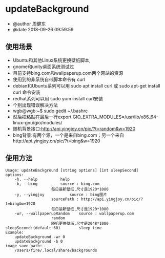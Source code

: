 # updateBackground
+ @author 周健东
+ @date 2018-09-26 09:59:59
## 使用场景
+ Ubuntu和其他Linux系统更换壁纸脚本,
+ gnome和unity桌面系统测试过
+ 目前支持bing.com和wallpaperup.com两个网站的资源
+ 使用到的非系统自带脚本命令有 curl 
+ debian和Ubuntu系列可以用 sudo apt install curl 或 sudo apt-get install curl 命令安装
+ redhat系列可以用 sudo yum install curl安装
+ 个别出现错误解决方法
+ wgb@wgb:~$ sudo gedit ~/.bashrc
+ 然后把粘贴在最后一行export GIO_EXTRA_MODULES=/usr/lib/x86_64-linux-gnu/gio/modules/
+ 随机背景接口:http://api.yingjoy.cn/pic/?t=random&w=1920
+ bing背景:有两个源，一个是来自bing.com；另一个来自http://api.yingjoy.cn/pic/?t=bing&w=1920
## 使用方法

	Usage: updateBackground [string options] [int sleepSecond]
	options:
		-h, --help			help
		-b, --bing			source : bing.com
						每日最新壁纸,尺寸是1920*1080
		-y, --yingjoy			source : bing图片
						sourcePath : http://api.yingjoy.cn/pic/?t=bing&w=1920
						每日最新壁纸,尺寸是1920*1080
		-wr, --wallpaperupRandom	source : wallpaperup.com
						random
						随机更换壁纸,尺寸是2048*1080
	sleepSecond:(default 60)		sleep time
	Example:
		updateBackground -wr 0
		updateBackground -b 0
	image save path:
		/Users/fire/.local/share/backgrounds
